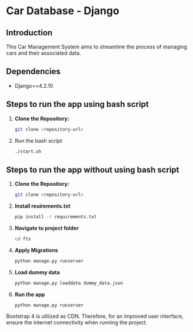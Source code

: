 # Car Database - Django

## Introduction

This Car Management System aims to streamline the process of managing cars and their associated data.

## Dependencies

- Django==4.2.10

## Steps to run the app using bash script

1. **Clone the Repository:**
   ```bash
   git clone <repository-url>
2. Run the bash script
   ```bash
   ./start.sh

## Steps to run the app without using bash script

1. **Clone the Repository:**
   ```bash
   git clone <repository-url>
2. **Install reuirements.txt**
    ```bash
   pip install -r requirements.txt
3. **Navigate to project folder**
    ```bash
   cd fts
4. **Apply Migrations**
    ```bash
   python manage.py runserver
5. **Load dummy data**
    ```bash
   python manage.py loaddata dummy_data.json
6. **Run the app**
    ```bash
   python manage.py runserver


Bootstrap 4 is utilized as CDN. Therefore, for an improved user interface, ensure the internet connectivity when running the project.
